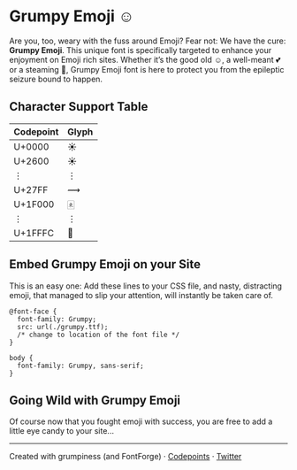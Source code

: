 # Grumpy Emoji ☺

Are you, too, weary with the fuss around Emoji? Fear not: We have the
cure: __Grumpy Emoji__. This unique font is specifically targeted to enhance
your enjoyment on Emoji rich sites. Whether it’s the good old
☺, a well-meant &#x1F495; or a steaming &#x1F4A9;, Grumpy Emoji font is here
to protect you from the epileptic seizure bound to happen.

## Character Support Table
| Codepoint | Glyph |
| --------- | ----- |
| U+0000    | ☀     |
| U+2600    | ☀     |
| ⋮         | ⋮     |
| U+27FF    | ⟿     |
| U+1F000   | 🀀     |
| ⋮         | ⋮     |
| U+1FFFC   | 🿼     |

## Embed Grumpy Emoji on your Site
This is an easy one: Add these lines to your CSS file, and
nasty, distracting emoji, that managed to slip your attention, will
instantly be taken care of.

    @font-face {
      font-family: Grumpy;
      src: url(./grumpy.ttf);
      /* change to location of the font file */
    }

    body {
      font-family: Grumpy, sans-serif;
    }

## Going Wild with Grumpy Emoji
Of course now that you fought emoji with success, you are free to
add a little eye candy to your site...

----

Created with grumpiness (and FontForge) ·
[Codepoints](http://codepoints.net/) ·
[Twitter](https://twitter.com/CodepointsNet)
